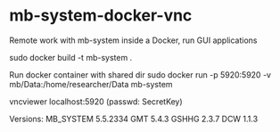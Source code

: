 # mb-system-docker-vnc
Remote work with mb-system inside a Docker, run GUI applications

sudo docker build -t mb-system .

Run docker container with shared dir
sudo docker run -p 5920:5920 -v mb/Data:/home/researcher/Data mb-system

vncviewer localhost:5920
(passwd: SecretKey)

Versions:
MB_SYSTEM 5.5.2334
GMT 5.4.3
GSHHG 2.3.7
DCW 1.1.3

